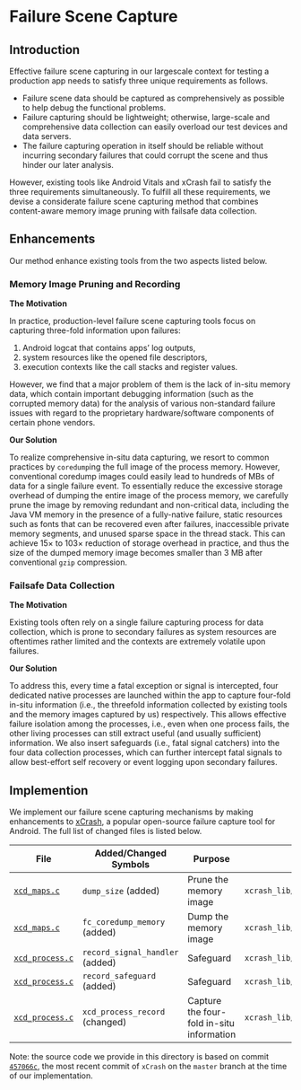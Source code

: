 # Failure Scene Capture

## Introduction

Effective failure scene capturing in our largescale context for testing a production app needs to satisfy three unique requirements as follows.

* Failure scene data should be captured as comprehensively as possible to help debug the functional problems.
* Failure capturing should be lightweight; otherwise, large-scale and comprehensive data collection can easily overload our test devices and data servers.
* The failure capturing operation in itself should be reliable without incurring secondary failures that could corrupt the scene and thus hinder our later analysis.

However, existing tools like Android Vitals and xCrash fail to satisfy the three requirements simultaneously. To fulfill all these requirements, we devise a considerate failure scene capturing method that combines content-aware memory image pruning with failsafe data collection.

## Enhancements

Our method enhance existing tools from the two aspects listed below.
### Memory Image Pruning and Recording

**The Motivation**

In practice, production-level failure scene capturing tools focus on capturing three-fold information upon failures: 
1) Android logcat that contains apps’ log outputs, 
2) system resources like the opened file descriptors,
3) execution contexts like the call stacks and register values.

However, we find that a major problem of them is the lack of in-situ memory data, which contain important debugging information (such as the corrupted memory data) for the analysis of various non-standard failure issues with regard to the proprietary hardware/software components of certain phone vendors.

**Our Solution**

To realize comprehensive in-situ data capturing, we resort to common practices by `coredump`ing the full image of the
process memory.
However, conventional coredump images could easily lead to hundreds of MBs of data for a single failure event. 
To essentially reduce the excessive storage overhead of dumping the entire image of the process memory, we carefully prune the image by removing redundant and non-critical data, including the Java VM memory in the presence of a fully-native failure, static resources such as fonts that can be recovered even after failures, inaccessible private memory segments, and unused sparse space in the thread stack. 
This can achieve 15× to 103× reduction of storage overhead in practice, and thus the size of the dumped memory image becomes smaller than 3 MB after conventional `gzip` compression.

###  Failsafe Data Collection

**The Motivation**

Existing tools often rely on a single failure capturing process for data collection, which is prone to secondary failures as system resources are oftentimes rather limited and the contexts are extremely volatile upon failures.

**Our Solution**

To address this, every time a fatal exception or signal is intercepted, four dedicated native processes are launched within the app to capture four-fold in-situ information (i.e., the threefold information collected by existing tools and the memory images captured by us) respectively. 
This allows effective failure isolation among the processes, i.e., even when one process fails, the other living processes can still extract useful (and usually sufficient) information. We also insert safeguards (i.e., fatal signal catchers) into the four data collection processes, which can further intercept fatal signals to allow best-effort self recovery or event logging upon secondary failures.

## Implemention

We implement our failure scene capturing mechanisms by making enhancements to [xCrash](https://github.com/iqiyi/xCrash), a popular open-source failure capture tool for Android.
The full list of changed files is listed below.

| File | Added/Changed Symbols | Purpose | Location in xCrash |
| ---- | ---- | ---- | ---- |
|   [`xcd_maps.c`](xcd_maps.c)   |   `dump_size` (added)   |  Prune the memory image  | `xcrash_lib/src/main/cpp/xcrash_dumper/xcd_maps.c` |
|   [`xcd_maps.c`](xcd_maps.c)   |   `fc_coredump_memory` (added)  |  Dump the memory image  | `xcrash_lib/src/main/cpp/xcrash_dumper/xcd_maps.c` |
|   [`xcd_process.c`](xcd_process.c)   |   `record_signal_handler` (added)  |  Safeguard  | `xcrash_lib/src/main/cpp/xcrash_dumper/xcd_process.c` |
|   [`xcd_process.c`](xcd_process.c)   |   `record_safeguard` (added)  |  Safeguard  | `xcrash_lib/src/main/cpp/xcrash_dumper/xcd_process.c` |
|   [`xcd_process.c`](xcd_process.c)   |   `xcd_process_record` (changed)  |  Capture the four-fold in-situ information  | `xcrash_lib/src/main/cpp/xcrash_dumper/xcd_process.c` |

Note: the source code we provide in this directory is based on commit [`457066c`](https://github.com/iqiyi/xCrash/commit/457066ceb48fb84b993f1f04871d9e634d752792), the most recent commit of `xCrash` on the `master` branch at the time of our implementation.
